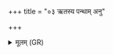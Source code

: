 +++
title = "०३ ऋतस्य पन्थाम् अनु"

+++
<details><summary>मूलम् (GR)</summary>

ऋतस्य पन्थाम् अनु तिस्र आगुस्  
त्रयो घर्मा अनु रेत आगुः ।  
प्रजाम् एका जिन्वत्य् ऊर्जम् एका  
राष्ट्रम् एका रक्षति देवयूनाम् ॥
</details>